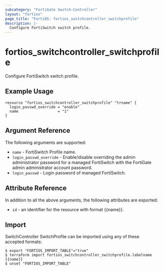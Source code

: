 ```yaml
---
subcategory: "FortiGate Switch-Controller"
layout: "fortios"
page_title: "FortiOS: fortios_switchcontroller_switchprofile"
description: |-
  Configure FortiSwitch switch profile.
---
```


# fortios_switchcontroller_switchprofile
Configure FortiSwitch switch profile.

## Example Usage

```hcl
resource "fortios_switchcontroller_switchprofile" "trname" {
  login_passwd_override = "enable"
  name                  = "1"
}
```

## Argument Reference


The following arguments are supported:

* `name` - FortiSwitch Profile name.
* `login_passwd_override` - Enable/disable overriding the admin administrator password for a managed FortiSwitch with the FortiGate admin administrator account password.
* `login_passwd` - Login password of managed FortiSwitch.


## Attribute Reference

In addition to all the above arguments, the following attributes are exported:
* `id` - an identifier for the resource with format {{name}}.

## Import

SwitchController SwitchProfile can be imported using any of these accepted formats:
```
$ export "FORTIOS_IMPORT_TABLE"="true"
$ terraform import fortios_switchcontroller_switchprofile.labelname {{name}}
$ unset "FORTIOS_IMPORT_TABLE"
```
